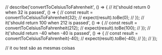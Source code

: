 // describe('convertToCelsiusToFahrenheit', () => {
//   it('should return 0 when 32 is passed', () => {
//     const result = convertToCelsiusToFahrenheit(32);
//     expect(result).toBe(0);
//   });
//   it('should return 100 when 212 is passed', () => {
//     const result = convertToCelsiusToFahrenheit(212);
//     expect(result).toBe(100);
//   });
//   it('should return -40 when -40 is passed', () => {
//     const result = convertToCelsiusToFahrenheit(-40);
//     expect(result).toBe(-40);
//   });
// });

// it ou test são as mesmas coisas
